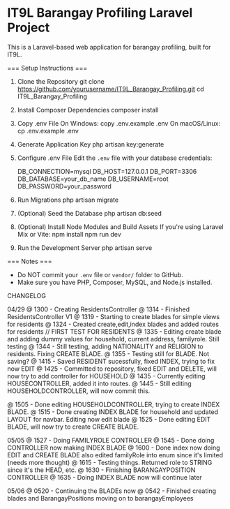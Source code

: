 # IT9L Barangay Profiling Laravel Project

This is a Laravel-based web application for barangay profiling, built for IT9L.

=== Setup Instructions ===

1. Clone the Repository
   git clone https://github.com/yourusername/IT9L_Barangay_Profiling.git
   cd IT9L_Barangay_Profiling

2. Install Composer Dependencies
   composer install

3. Copy .env File
   On Windows:
     copy .env.example .env
   On macOS/Linux:
     cp .env.example .env

4. Generate Application Key
   php artisan key:generate

5. Configure .env File
   Edit the `.env` file with your database credentials:

   DB_CONNECTION=mysql
   DB_HOST=127.0.0.1
   DB_PORT=3306
   DB_DATABASE=your_db_name
   DB_USERNAME=root
   DB_PASSWORD=your_password

6. Run Migrations
   php artisan migrate

7. (Optional) Seed the Database
   php artisan db:seed

8. (Optional) Install Node Modules and Build Assets
   If you're using Laravel Mix or Vite:
     npm install
     npm run dev

9. Run the Development Server
   php artisan serve

=== Notes ===
- Do NOT commit your `.env` file or `vendor/` folder to GitHub.
- Make sure you have PHP, Composer, MySQL, and Node.js installed.



CHANGELOG

04/29
@ 1300 - Creating ResidentsController
@ 1314 - Finished ResidentsController V1
@ 1319 - Starting to create blades for simple views for residents
@ 1324 - Created create,edit,index blades and added routes for residents // FIRST TEST FOR RESIDENTS
@ 1335 - Editing create blade and adding dummy values for household, current address, familyrole. Still testing
@ 1344 - Still testing, adding NATIONALITY and RELIGION to residents. Fixing CREATE BLADE.
@ 1355 - Testing still for BLADE. Not saving?
@ 1415 - Saved RESIDENT sucessfully, fixed INDEX, trying to fix now EDIT
@ 1425 - Committed to repository, fixed EDIT and DELETE, will now try to add controller for HOUSEHOLD
@ 1435 - Currently editing HOUSECONTROLLER, added it into routes.
@ 1445 - Still editing HOUSEHOLDCONTROLLER, will now commit this.

@ 1505 - Done editing HOUSEHOLDCONTROLLER, trying to create INDEX BLADE.
@ 1515 - Done creating INDEX BLADE for household and updated LAYOUT for navbar. Editing now edit blade
@ 1525 - Done editing EDIT BLADE, will now try to create CREATE BLADE.

05/05
@ 1527 - Doing FAMILYROLE CONTROLLER
@ 1545 - Done doing CONTROLLER now making INDEX BLADE
@ 1600 - Done index now doing EDIT and CREATE BLADE also edited familyRole into enum since it's limited (needs more thought)
@ 1615 - Testing things. Returned role to STRING since it's the HEAD, etc.
@ 1630 - Finishing BARANGAYPOSITION CONTROLLER
@ 1635 - Doing INDEX BLADE now will continue later

05/06
@ 0520 - Continuing the BLADEs now 
@ 0542 - Finished creating blades and BarangayPositions moving on to barangayEmployees
